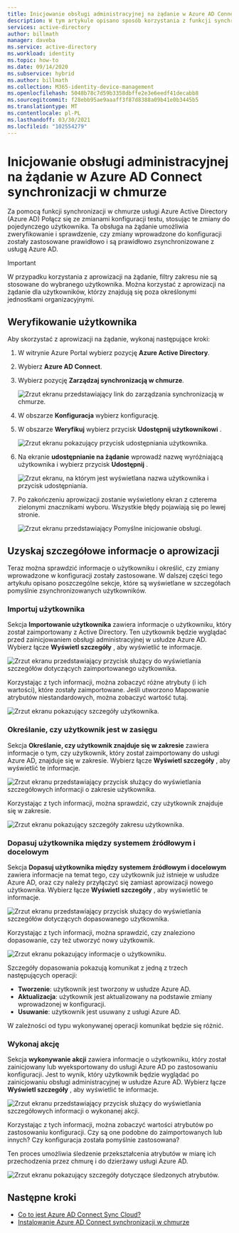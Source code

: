 ```yaml
---
title: Inicjowanie obsługi administracyjnej na żądanie w Azure AD Connect synchronizacji w chmurze
description: W tym artykule opisano sposób korzystania z funkcji synchronizacji z chmurą Azure AD Connect do testowania zmian konfiguracji.
services: active-directory
author: billmath
manager: daveba
ms.service: active-directory
ms.workload: identity
ms.topic: how-to
ms.date: 09/14/2020
ms.subservice: hybrid
ms.author: billmath
ms.collection: M365-identity-device-management
ms.openlocfilehash: 5048b78c7d59b3358dbffe2e3e6eedf41decabb8
ms.sourcegitcommit: f28ebb95ae9aaaff3f87d8388a09b41e0b3445b5
ms.translationtype: MT
ms.contentlocale: pl-PL
ms.lasthandoff: 03/30/2021
ms.locfileid: "102554279"
---
```

# <a name="on-demand-provisioning-in-azure-ad-connect-cloud-sync"></a>Inicjowanie obsługi administracyjnej na żądanie w Azure AD Connect synchronizacji w chmurze

Za pomocą funkcji synchronizacji w chmurze usługi Azure Active Directory (Azure AD) Połącz się ze zmianami konfiguracji testu, stosując te zmiany do pojedynczego użytkownika. Ta obsługa na żądanie umożliwia zweryfikowanie i sprawdzenie, czy zmiany wprowadzone do konfiguracji zostały zastosowane prawidłowo i są prawidłowo zsynchronizowane z usługą Azure AD.  

> [!IMPORTANT] 
> W przypadku korzystania z aprowizacji na żądanie, filtry zakresu nie są stosowane do wybranego użytkownika. Można korzystać z aprowizacji na żądanie dla użytkowników, którzy znajdują się poza określonymi jednostkami organizacyjnymi.

## <a name="validate-a-user"></a>Weryfikowanie użytkownika
Aby skorzystać z aprowizacji na żądanie, wykonaj następujące kroki:

1.  W witrynie Azure Portal wybierz pozycję **Azure Active Directory**.
2.  Wybierz **Azure AD Connect**.
3.  Wybierz pozycję **Zarządzaj synchronizacją w chmurze**.

    ![Zrzut ekranu przedstawiający link do zarządzania synchronizacją w chmurze.](media/how-to-install/install-6.png)
4. W obszarze **Konfiguracja** wybierz konfigurację.
5. W obszarze **Weryfikuj** wybierz przycisk **Udostępnij użytkownikowi** . 

   ![Zrzut ekranu pokazujący przycisk udostępniania użytkownika.](media/how-to-on-demand-provision/on-demand-2.png)

6. Na ekranie **udostępnianie na żądanie** wprowadź nazwę wyróżniającą użytkownika i wybierz przycisk **Udostępnij** .  
 
   ![Zrzut ekranu, na którym jest wyświetlana nazwa użytkownika i przycisk udostępniania.](media/how-to-on-demand-provision/on-demand-3.png)
7. Po zakończeniu aprowizacji zostanie wyświetlony ekran z czterema zielonymi znacznikami wyboru. Wszystkie błędy pojawiają się po lewej stronie.

   ![Zrzut ekranu przedstawiający Pomyślne inicjowanie obsługi.](media/how-to-on-demand-provision/on-demand-4.png)

## <a name="get-details-about-provisioning"></a>Uzyskaj szczegółowe informacje o aprowizacji
Teraz można sprawdzić informacje o użytkowniku i określić, czy zmiany wprowadzone w konfiguracji zostały zastosowane. W dalszej części tego artykułu opisano poszczególne sekcje, które są wyświetlane w szczegółach pomyślnie zsynchronizowanych użytkowników.

### <a name="import-user"></a>Importuj użytkownika
Sekcja **Importowanie użytkownika** zawiera informacje o użytkowniku, który został zaimportowany z Active Directory. Ten użytkownik będzie wyglądać przed zainicjowaniem obsługi administracyjnej w usłudze Azure AD. Wybierz łącze **Wyświetl szczegóły** , aby wyświetlić te informacje.

![Zrzut ekranu przedstawiający przycisk służący do wyświetlania szczegółów dotyczących zaimportowanego użytkownika.](media/how-to-on-demand-provision/on-demand-5.png)

Korzystając z tych informacji, można zobaczyć różne atrybuty (i ich wartości), które zostały zaimportowane. Jeśli utworzono Mapowanie atrybutów niestandardowych, można zobaczyć wartość tutaj.

![Zrzut ekranu pokazujący szczegóły użytkownika.](media/how-to-on-demand-provision/on-demand-6.png)

### <a name="determine-if-user-is-in-scope"></a>Określanie, czy użytkownik jest w zasięgu
Sekcja **Określanie, czy użytkownik znajduje się w zakresie** zawiera informacje o tym, czy użytkownik, który został zaimportowany do usługi Azure AD, znajduje się w zakresie. Wybierz łącze **Wyświetl szczegóły** , aby wyświetlić te informacje.

![Zrzut ekranu przedstawiający przycisk służący do wyświetlania szczegółowych informacji o zakresie użytkownika.](media/how-to-on-demand-provision/on-demand-7.png)

Korzystając z tych informacji, można sprawdzić, czy użytkownik znajduje się w zakresie.

![Zrzut ekranu pokazujący szczegóły zakresu użytkownika.](media/how-to-on-demand-provision/on-demand-10a.png)

### <a name="match-user-between-source-and-target-system"></a>Dopasuj użytkownika między systemem źródłowym i docelowym
Sekcja **Dopasuj użytkownika między systemem źródłowym i docelowym** zawiera informacje na temat tego, czy użytkownik już istnieje w usłudze Azure AD, oraz czy należy przyłączyć się zamiast aprowizacji nowego użytkownika. Wybierz łącze **Wyświetl szczegóły** , aby wyświetlić te informacje.

![Zrzut ekranu przedstawiający przycisk służący do wyświetlania szczegółów dotyczących dopasowanego użytkownika.](media/how-to-on-demand-provision/on-demand-8.png)

Korzystając z tych informacji, można sprawdzić, czy znaleziono dopasowanie, czy też utworzyć nowy użytkownik.

![Zrzut ekranu pokazujący informacje o użytkowniku.](media/how-to-on-demand-provision/on-demand-11.png)

Szczegóły dopasowania pokazują komunikat z jedną z trzech następujących operacji:
- **Tworzenie**: użytkownik jest tworzony w usłudze Azure AD.
- **Aktualizacja**: użytkownik jest aktualizowany na podstawie zmiany wprowadzonej w konfiguracji.
- **Usuwanie**: użytkownik jest usuwany z usługi Azure AD.

W zależności od typu wykonywanej operacji komunikat będzie się różnić.

### <a name="perform-action"></a>Wykonaj akcję
Sekcja **wykonywanie akcji** zawiera informacje o użytkowniku, który został zainicjowany lub wyeksportowany do usługi Azure AD po zastosowaniu konfiguracji. Jest to wynik, który użytkownik będzie wyglądać po zainicjowaniu obsługi administracyjnej w usłudze Azure AD. Wybierz łącze **Wyświetl szczegóły** , aby wyświetlić te informacje.

![Zrzut ekranu przedstawiający przycisk służący do wyświetlania szczegółowych informacji o wykonanej akcji.](media/how-to-on-demand-provision/on-demand-9.png)

Korzystając z tych informacji, można zobaczyć wartości atrybutów po zastosowaniu konfiguracji. Czy są one podobne do zaimportowanych lub innych? Czy konfiguracja została pomyślnie zastosowana?  

Ten proces umożliwia śledzenie przekształcenia atrybutów w miarę ich przechodzenia przez chmurę i do dzierżawy usługi Azure AD.

![Zrzut ekranu pokazujący szczegóły dotyczące śledzonych atrybutów.](media/how-to-on-demand-provision/on-demand-12.png)

## <a name="next-steps"></a>Następne kroki 

- [Co to jest Azure AD Connect Sync Cloud?](what-is-cloud-sync.md)
- [Instalowanie Azure AD Connect synchronizacji w chmurze](how-to-install.md)
 